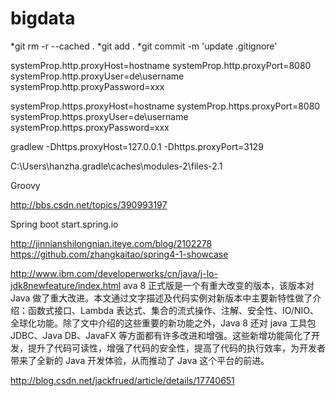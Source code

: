# bigdata

*git rm -r --cached .
*git add .
*git commit -m 'update .gitignore'

systemProp.http.proxyHost=hostname systemProp.http.proxyPort=8080 systemProp.http.proxyUser=de\username systemProp.http.proxyPassword=xxx

systemProp.https.proxyHost=hostname systemProp.https.proxyPort=8080 systemProp.https.proxyUser=de\username systemProp.https.proxyPassword=xxx

gradlew -Dhttps.proxyHost=127.0.0.1 -Dhttps.proxyPort=3129

C:\Users\hanzha.gradle\caches\modules-2\files-2.1

Groovy

http://bbs.csdn.net/topics/390993197

Spring boot start.spring.io

http://jinnianshilongnian.iteye.com/blog/2102278 https://github.com/zhangkaitao/spring4-1-showcase

http://www.ibm.com/developerworks/cn/java/j-lo-jdk8newfeature/index.html ava 8 正式版是一个有重大改变的版本，该版本对 Java 做了重大改进。本文通过文字描述及代码实例对新版本中主要新特性做了介绍：函数式接口、Lambda 表达式、集合的流式操作、注解、安全性、IO/NIO、全球化功能。除了文中介绍的这些重要的新功能之外，Java 8 还对 java 工具包 JDBC、Java DB、JavaFX 等方面都有许多改进和增强。这些新增功能简化了开发，提升了代码可读性，增强了代码的安全性，提高了代码的执行效率，为开发者带来了全新的 Java 开发体验，从而推动了 Java 这个平台的前进。

http://blog.csdn.net/jackfrued/article/details/17740651

